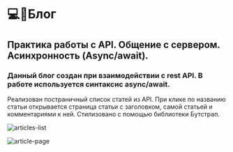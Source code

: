 # 💻📱Блог
## Практика работы с API. Общение с сервером. Асинхронность (Async/await).

### Данный блог создан при взаимодействии с rest API. В работе используется синтаксис async/await.
Реализован  постраничный список статей из API. При клике по названию статьи открывается страница статьи с заголовком, самой статьей и комментариями к ней.
Стилизовано с помощью библиотеки Бутстрап.


![articles-list](https://user-images.githubusercontent.com/110754881/221089180-2dade98a-4065-46a5-aadc-9867931087d1.png)

![article-page](https://user-images.githubusercontent.com/110754881/221089195-0527742c-9902-494f-ae09-43b7b904d8fa.png)
